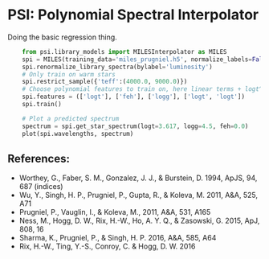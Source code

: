 PSI: Polynomial Spectral Interpolator
========

Doing the basic regression thing.


```python
	from psi.library_models import MILESInterpolator as MILES
	spi = MILES(training_data='miles_prugniel.h5', normalize_labels=False)
	spi.renormalize_library_spectra(bylabel='luminosity')
	# Only train on warm stars
	spi.restrict_sample({'teff':(4000.0, 9000.0)})
	# Choose polynomial features to train on, here linear terms + logt^2
	spi.features = (['logt'], ['feh'], ['logg'], ['logt', 'logt'])
	spi.train()

    # Plot a predicted spectrum
	spectrum = spi.get_star_spectrum(logt=3.617, logg=4.5, feh=0.0)
	plot(spi.wavelengths, spectrum)
```

References:
----

* Worthey, G., Faber, S. M., Gonzalez, J. J., & Burstein, D. 1994, ApJS, 94, 687 (indices)
* Wu, Y., Singh, H. P., Prugniel, P., Gupta, R., & Koleva, M. 2011, A&A, 525, A71
* Prugniel, P., Vauglin, I., & Koleva, M., 2011, A&A, 531, A165
* Ness, M., Hogg, D. W., Rix, H.-W., Ho, A. Y. Q., & Zasowski, G. 2015, ApJ, 808, 16
* Sharma, K., Prugniel, P., & Singh, H. P. 2016, A&A, 585, A64 
* Rix, H.-W., Ting, Y.-S., Conroy, C. & Hogg, D. W. 2016
